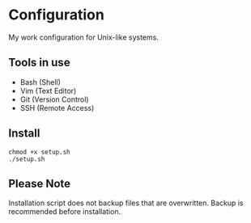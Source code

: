# Configuration 
My work configuration for Unix-like systems.    

Tools in use
------------
  * Bash (Shell)    
  * Vim (Text Editor)    
  * Git (Version Control)    
  * SSH (Remote Access)

Install
-------
```
chmod +x setup.sh
./setup.sh
```

Please Note
-----------
Installation script does not backup files that are overwritten.
Backup is recommended before installation.
